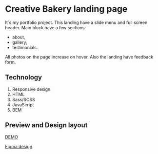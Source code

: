 # Creative Bakery landing page

It`s my portfolio project. This landing have a slide menu and full screen header.
Main block have a few sections:
  - about,
  - gallery,
  - testimonials.

All photos on the page increase on hover.
Also the landing have feedback form.

## Technology

1. Responsive design
2. HTML
3. Sass/SCSS
4. JavaScript
5. BEM

## Preview and Design layout

[DEMO](https://vladskoromnyi.github.io/Miami-landing/)

[Figma design](https://www.figma.com/file/nHz8bflIwJaWP3P99vKTH5/miami_home_new?node-id=16033%3A3)
